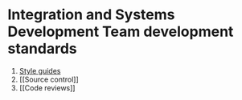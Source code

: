 # Integration and Systems Development Team development standards

1. [Style guides](/style_guides/readme.md)
2. [[Source control]]
3. [[Code reviews]]
